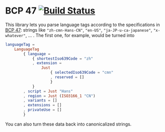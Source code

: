 # BCP 47 [![Build Status](https://travis-ci.org/kirchner/bcp47.svg?branch=master)](https://travis-ci.org/kirchner/bcp47)

This library lets you parse language tags according to the specifications in
[BCP 47](https://tools.ietf.org/html/rfc5646): strings like `"zh-cmn-Hans-CN"`,
`"en-US"`, `"ja-JP-u-ca-japanese"`, `"x-whatever"`, ... . The first one, for example, would be turned into

```elm
languageTag =
    LanguageTag
        { language =
            { shortestIso639Code = "zh"
            , extension =
                Just
                    { selectedIso639Code = "cmn"
                    , reserved = []
                    }
            }
        , script = Just "Hans"
        , region = Just (ISO3166_1 "CN")
        , variants = []
        , extensions = []
        , privateUse = []
        }
```

You can also turn these data back into canonicalized strings.
